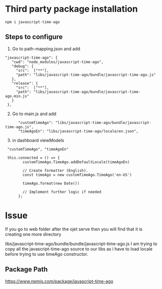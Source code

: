 # Third party package installation

`npm i javascript-time-ago`

##  Steps to configure
 1. Go to path-mapping.json and add 
   ```
  "javascript-time-ago": {
      "cwd": "node_modules/javascript-time-ago",
      "debug": {
        "src":  ["**"],
        "path": "libs/javascript-time-ago/bundle/javascript-time-ago.js"
      },
      "release": {
        "src":  ["**"],
        "path": "libs/javascript-time-ago/bundle/javascript-time-ago.min.js"
      }
    },
 
   ```
2. Go to main.js and add
  ```
        "customTimeAgo": "libs/javascript-time-ago/bundle/javascript-time-ago.js",
        "timeAgoEn": "libs/javascript-time-ago/locale/en.json",
  ```
3. in dashboard viewModels
  ```
   "customTimeAgo", "timeAgoEn"
  ```
```
 this.connected = () => {
        customTimeAgo.TimeAgo.addDefaultLocale(timeAgoEn)

        // Create formatter (English).
        const timeAgo = new customTimeAgo.TimeAgo('en-US')
        
        timeAgo.format(new Date())
        
        // Implement further logic if needed
      };
```


# Issue
If you go to web folder after the ojet serve then you will find that it is creating one more directory

libs/javascript-time-ago/bundle/bundle/javascript-time-ago.js
I am trying to copy all the javascript-time-ago source to our libs as i have to load locale before trying to use timeAgo constructor.

## Package Path
https://www.npmjs.com/package/javascript-time-ago